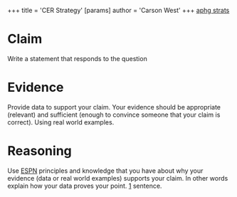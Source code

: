 +++
 title = 'CER Strategy'
[params]
	author = 'Carson West'
+++
[aphg strats](./../aphg-strats/)


# Claim
Write a statement that responds to the question
# Evidence 
Provide data to support your claim.  Your evidence should be appropriate (relevant) and sufficient (enough to convince someone that your claim is correct). Using real world examples.
# Reasoning
Use [ESPN](./../espn/) principles and knowledge that you have about why your evidence (data or real world examples) supports your claim.  In other words explain how your data proves your point. 
[1](./../1/) sentence.
